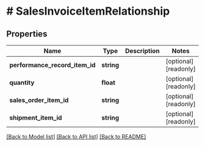 # # SalesInvoiceItemRelationship

## Properties

Name | Type | Description | Notes
------------ | ------------- | ------------- | -------------
**performance_record_item_id** | **string** |  | [optional] [readonly]
**quantity** | **float** |  | [optional] [readonly]
**sales_order_item_id** | **string** |  | [optional] [readonly]
**shipment_item_id** | **string** |  | [optional] [readonly]

[[Back to Model list]](../../README.md#models) [[Back to API list]](../../README.md#endpoints) [[Back to README]](../../README.md)
